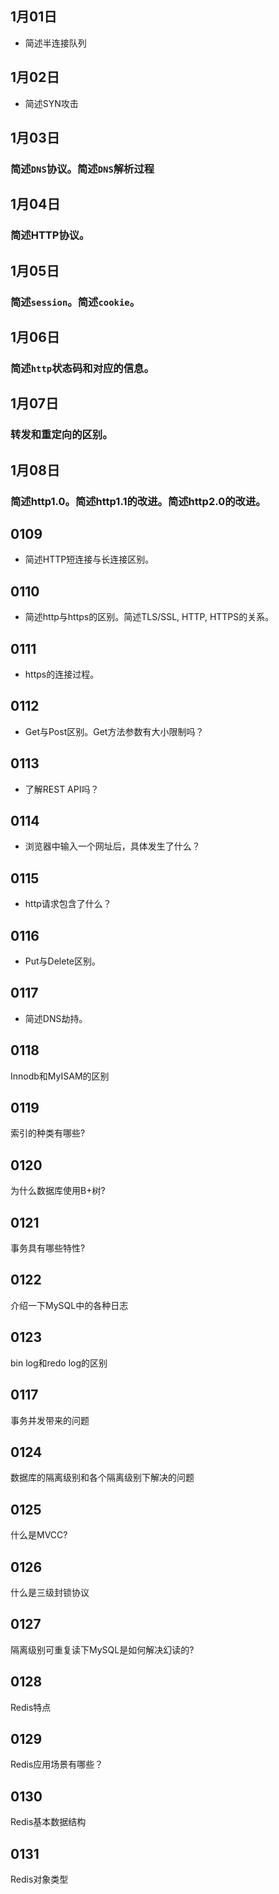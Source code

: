 ## 1月01日

- 简述半连接队列

## 1月02日

- 简述SYN攻击

## 1月03日

### 简述`DNS`协议。简述`DNS`解析过程

## 1月04日

### 简述HTTP协议。

## 1月05日

### 简述`session`。简述`cookie`。

## 1月06日

### 简述`http`状态码和对应的信息。

## 1月07日

### 转发和重定向的区别。

## 1月08日

### 简述http1.0。简述http1.1的改进。简述http2.0的改进。

## 0109

- 简述HTTP短连接与长连接区别。

## 0110

- 简述http与https的区别。简述TLS/SSL, HTTP, HTTPS的关系。

## 0111

- https的连接过程。

## 0112

- Get与Post区别。Get方法参数有大小限制吗？

## 0113

- 了解REST API吗？

## 0114

- 浏览器中输入一个网址后，具体发生了什么？

## 0115

- http请求包含了什么？

## 0116

- Put与Delete区别。

## 0117

- 简述DNS劫持。

## 0118

Innodb和MyISAM的区别

## 0119

索引的种类有哪些?

## 0120

为什么数据库使用B+树?

## 0121

事务具有哪些特性?

## 0122

介绍一下MySQL中的各种日志

## 0123

bin log和redo log的区别

## 0117

事务并发带来的问题

## 0124

数据库的隔离级别和各个隔离级别下解决的问题

## 0125

什么是MVCC?

## 0126

什么是三级封锁协议

## 0127

隔离级别可重复读下MySQL是如何解决幻读的?

## 0128

Redis特点

## 0129

Redis应用场景有哪些？

## 0130

Redis基本数据结构

## 0131

Redis对象类型